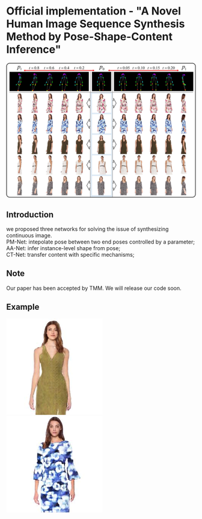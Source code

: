 # Official implementation - "A Novel Human Image Sequence Synthesis Method by Pose-Shape-Content Inference"
![image](img/pose_driven.jpg)

## Introduction
we proposed three networks for solving the issue of synthesizing continuous image.  
PM-Net: intepolate pose between two end poses controlled by a parameter;  
AA-Net: infer instance-level shape from pose;  
CT-Net: transfer content with specific mechanisms;

## Note
Our paper has been accepted by TMM. We will release our code soon.

## Example
![image](img/1.gif)
![image](img/2.gif)
